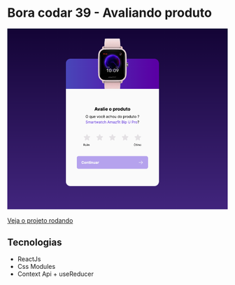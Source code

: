# Bora codar 39 - Avaliando produto

![printScreen](./public/printscreen.png)

[Veja o projeto rodando](https://bora-codar-39-two.vercel.app/)

## Tecnologias

- ReactJs
- Css Modules
- Context Api + useReducer
